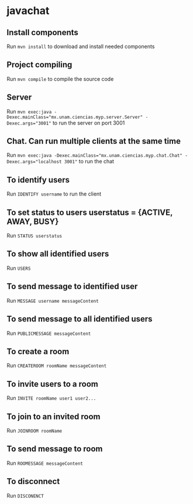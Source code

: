 # javachat


## Install components

Run ` mvn install ` to download and install needed components

## Project compiling

Run ` mvn compile ` to compile the source code

## Server

Run `mvn exec:java -Dexec.mainClass="mx.unam.ciencias.myp.server.Server" -Dexec.args="3001"` to run the server on port 3001

## Chat. Can run multiple clients at the same time

Run `mvn exec:java -Dexec.mainClass="mx.unam.ciencias.myp.chat.Chat" -Dexec.args="localhost 3001"` to run the chat

## To identify users

Run `IDENTIFY username` to run the client

## To set status to users userstatus = {ACTIVE, AWAY, BUSY}

Run `STATUS userstatus` 

## To show all identified users

Run `USERS` 

## To send message to identified user 

Run `MESSAGE username messageContent`

## To send message to all identified users

Run `PUBLICMESSAGE messageContent`

## To create a room

Run `CREATEROOM roomName messageContent`

## To invite users to a room

Run `INVITE roomName user1 user2...`

## To join to an invited room

Run `JOINROOM roomName`

## To send message to room

Run `ROOMESSAGE messageContent`

## To disconnect 

Run `DISCONENCT`
